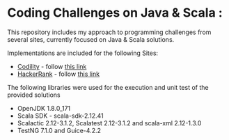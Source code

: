 # Coding Challenges on Java & Scala :

This repository includes my approach to programming challenges from several sites, currently focused on Java & Scala solutions.
 
Implementations are included for the following Sites:

* [Codility](https://app.codility.com/programmers/) - follow [this link](docs/codility/README.md)
* [HackerRank](https://www.hackerrank.com/dashboard) - follow [this link](docs/hackerrank/README.md)

The following libraries were used for the execution and unit test of the provided solutions

* OpenJDK 1.8.0_171
* Scala SDK - scala-sdk-2.12.41
* Scalactic 2.12-3.1.2, Scalatest 2.12-3.1.2 and scala-xml 2.12-1.3.0
* TestNG 7.1.0 and Guice-4.2.2